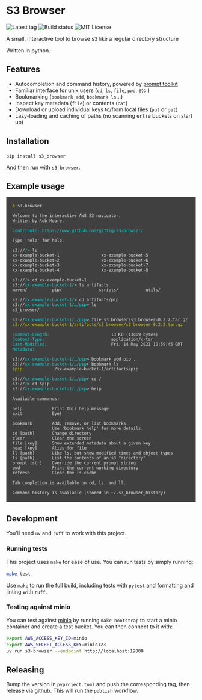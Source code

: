 # S3 Browser

![Latest tag](https://img.shields.io/github/v/tag/giftig/s3-browser)
![Build status](https://github.com/giftig/s3-browser/actions/workflows/build.yml/badge.svg)
![MIT License](https://img.shields.io/github/license/giftig/s3-browser)

A small, interactive tool to browse s3 like a regular directory structure

Written in python.

## Features
  * Autocompletion and command history, powered by [prompt toolkit][prompt-toolkit]
  * Familiar interface for unix users (`cd`, `ls`, `file`, `pwd`, etc.)
  * Bookmarking (`bookmark add`, `bookmark ls`...)
  * Inspect key metadata (`file`) or contents (`cat`)
  * Download or upload individual keys to/from local files (`put` or `get`)
  * Lazy-loading and caching of paths (no scanning entire buckets on start up)

## Installation

`pip install s3_browser`

And then run with `s3-browser`.

## Example usage

![Usage example][usage-1]

## Development

You'll need `uv` and `ruff` to work with this project.

### Running tests

This project uses `make` for ease of use. You can run tests by simply running:

```bash
make test
```

Use `make` to run the full build, including tests with `pytest` and formatting and
linting with `ruff`.

### Testing against minio

You can test against [minio](https://github.com/minio/minio) by running `make bootstrap` to start
a minio container and create a test bucket. You can then connect to it with:

```bash
export AWS_ACCESS_KEY_ID=minio
export AWS_SECRET_ACCESS_KEY=minio123
uv run s3-browser --endpoint http://localhost:19000
```

## Releasing

Bump the version in `pyproject.toml` and push the corresponding tag, then release via github.
This will run the `publish` workflow.

[prompt-toolkit]: https://python-prompt-toolkit.readthedocs.io/en/master/
[usage-1]: readme-resources/usage-1.png "Usage example"
